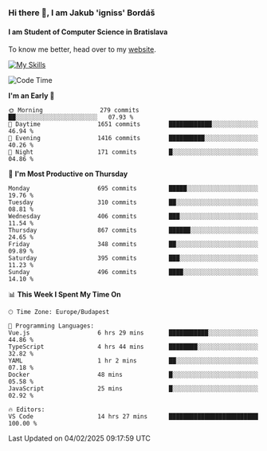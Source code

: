 ### Hi there 👋, I am Jakub 'igniss' Bordáš

#### I am Student of Computer Science in Bratislava
To know me better, head over to my [website](https://bordas.sk).

[![My Skills](https://skillicons.dev/icons?i=js,typescript,html,css,figma,svelte,vue,next,postgresql,nest,express,nodejs)](https://bordas.sk)


<!--START_SECTION:waka-->
![Code Time](http://img.shields.io/badge/Code%20Time-1%2C675%20hrs%2019%20mins-blue)

**I'm an Early 🐤** 

```text
🌞 Morning                279 commits         ██░░░░░░░░░░░░░░░░░░░░░░░   07.93 % 
🌆 Daytime                1651 commits        ████████████░░░░░░░░░░░░░   46.94 % 
🌃 Evening                1416 commits        ██████████░░░░░░░░░░░░░░░   40.26 % 
🌙 Night                  171 commits         █░░░░░░░░░░░░░░░░░░░░░░░░   04.86 % 
```
📅 **I'm Most Productive on Thursday** 

```text
Monday                   695 commits         █████░░░░░░░░░░░░░░░░░░░░   19.76 % 
Tuesday                  310 commits         ██░░░░░░░░░░░░░░░░░░░░░░░   08.81 % 
Wednesday                406 commits         ███░░░░░░░░░░░░░░░░░░░░░░   11.54 % 
Thursday                 867 commits         ██████░░░░░░░░░░░░░░░░░░░   24.65 % 
Friday                   348 commits         ██░░░░░░░░░░░░░░░░░░░░░░░   09.89 % 
Saturday                 395 commits         ███░░░░░░░░░░░░░░░░░░░░░░   11.23 % 
Sunday                   496 commits         ████░░░░░░░░░░░░░░░░░░░░░   14.10 % 
```


📊 **This Week I Spent My Time On** 

```text
🕑︎ Time Zone: Europe/Budapest

💬 Programming Languages: 
Vue.js                   6 hrs 29 mins       ███████████░░░░░░░░░░░░░░   44.86 % 
TypeScript               4 hrs 44 mins       ████████░░░░░░░░░░░░░░░░░   32.82 % 
YAML                     1 hr 2 mins         ██░░░░░░░░░░░░░░░░░░░░░░░   07.18 % 
Docker                   48 mins             █░░░░░░░░░░░░░░░░░░░░░░░░   05.58 % 
JavaScript               25 mins             █░░░░░░░░░░░░░░░░░░░░░░░░   02.92 % 

🔥 Editors: 
VS Code                  14 hrs 27 mins      █████████████████████████   100.00 % 
```


 Last Updated on 04/02/2025 09:17:59 UTC
<!--END_SECTION:waka-->
